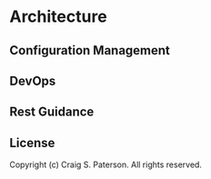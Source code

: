 # Architecture

## Configuration Management

## DevOps

## Rest Guidance

## License

Copyright (c) Craig S. Paterson. All rights reserved.
